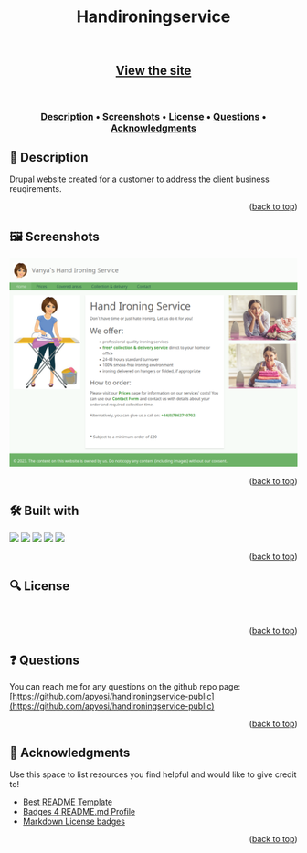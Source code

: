 
<a id="readme-top"></a>
<div align="center">
<h1 align="center">Handironingservice</h1>
<a href="https://github.com/apyosi/handironingservice-public/graphs/contributors"><img src="https://img.shields.io/github/contributors/apyosi/handironingservice-public.svg?style=for-the-badge" alt=""></a>
<a href="https://github.com/apyosi/handironingservice-public/network/members"><img src="https://img.shields.io/github/forks/apyosi/handironingservice-public.svg?style=for-the-badge" alt=""></a>
<a href="https://github.com/apyosi/handironingservice-public/stargazers"><img src="https://img.shields.io/github/stars/apyosi/handironingservice-public.svg?style=for-the-badge" alt=""></a>
<a href="https://github.com/apyosi/handironingservice-public/issues"><img src="https://img.shields.io/github/issues/apyosi/handironingservice-public.svg?style=for-the-badge" alt=""></a>
<a href="https://opensource.org/licenses/MIT"><img src="https://img.shields.io/badge/License-MIT-yellow.svg" alt=""></a><br>
<h2><a href="https://www.handironingservice.co.uk/" target="_blank"">View the site</a></h2><br>
</div>
<h3 align="center"><a href="#description">Description</a> &bull; <a href="#screenshots">Screenshots</a> &bull; <a href="#license">License</a> &bull; <a href="#questions">Questions</a> &bull; <a href="#acknowledgments">Acknowledgments</a></h3>

<h2 id="description">🧾 Description</h2>

Drupal website created for a customer to address the client business reuqirements.

<p align="right">(<a href="#readme-top">back to top</a>)</p>

<h2 id="screenshots"> 🖼️ Screenshots</h2>

![screenshot](handironingservice.png "Home page screenshot")

<p align="right">(<a href="#readme-top">back to top</a>)</p>

<h2 id="built-with">🛠️ Built with</h2>

<a href="https://www.drupal.org/" target="_blank" rel="noreferrer" ><img src="https://img.shields.io/badge/Drupal-0678BE?style=for-the-badge&logo=drupal&logoColor=white" /></a>
<a href="https://developer.mozilla.org/en-US/docs/Glossary/HTML5" target="_blank" rel="noreferrer" ><img src="https://img.shields.io/badge/HTML5-E34F26?style=for-the-badge&logo=html5&logoColor=white" /></a>
<a href="https://www.w3.org/TR/CSS/#css" target="_blank" rel="noreferrer" ><img src="https://img.shields.io/badge/CSS3-1572B6?style=for-the-badge&logo=css3&logoColor=white" /></a>
<a href="https://developer.mozilla.org/en-US/docs/Web/JavaScript" target="_blank" rel="noreferrer" ><img src="https://img.shields.io/badge/JavaScript-323330?style=for-the-badge&logo=javascript&logoColor=F7DF1E" /></a>
<a href="https://www.php.net/" target="_blank" rel="noreferrer" ><img src="https://img.shields.io/badge/PHP-777BB4?style=for-the-badge&logo=php&logoColor=white" /></a>

<p align="right">(<a href="#readme-top">back to top</a>)</p>



<h2 id="license">🔍 License</h2>

<a href="https://opensource.org/licenses/MIT"><img src="https://img.shields.io/badge/License-MIT-yellow.svg" alt=""></a>

<p align="right">(<a href="#readme-top">back to top</a>)</p>

<h2 id="questions">❓ Questions</h2>

You can reach me for any questions on the github repo page: [https://github.com/apyosi/handironingservice-public](https://github.com/apyosi/handironingservice-public)

<p align="right">(<a href="#readme-top">back to top</a>)</p>

<h2 id="questions">💌 Acknowledgments</h2>

Use this space to list resources you find helpful and would like to give credit to!

* [Best README Template](https://github.com/othneildrew/Best-README-Template)
* [Badges 4 README.md Profile](https://github.com/alexandresanlim/Badges4-README.md-Profile)
* [Markdown License badges](https://gist.github.com/lukas-h/2a5d00690736b4c3a7ba)


<p align="right">(<a href="#readme-top">back to top</a>)</p>
